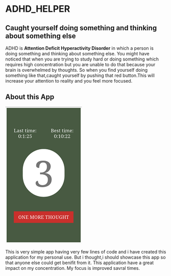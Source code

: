 # ADHD_HELPER
## Caught yourself doing something and thinking about something else
ADHD is __Attention Deficit Hyperactivity Disorder__ in which a person is doing something and thinking about something else.
You might have noticed that when you are trying to study hard or doing something which requires high concentration but you are unable to do that because your brain is overwhelmed by thoughts.
So when you find yourself doing something like that,caught yourself by pushing that red button.This will increase your attention to reality and you feel more focused.

## About this App

![Screenshot](images/scrn_shot2.jpg)

This is very simple app having very few lines of code and i have created this application for my personal use. But i thought,i should showcase this app so that anyone else could get benifit from it. This application have a great impact on my concentration.
My focus is improved savral times.
